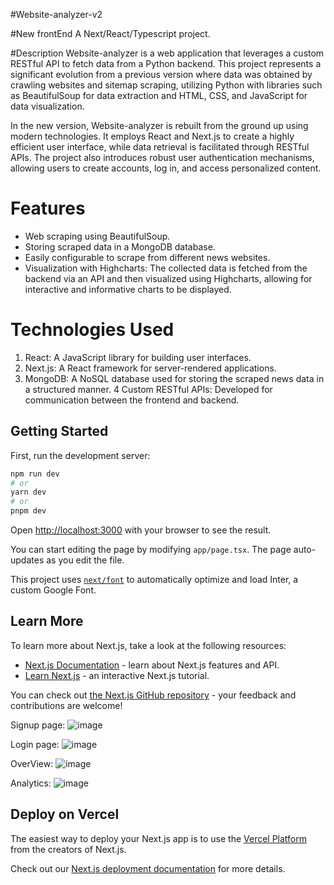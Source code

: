 #Website-analyzer-v2

#New frontEnd 
A Next/React/Typescript project.

#Description
Website-analyzer is a web application that leverages a custom RESTful API to fetch data from a Python backend. This project represents a significant evolution from a previous version where data was obtained by crawling websites and sitemap scraping, utilizing Python with libraries such as BeautifulSoup for data extraction and HTML, CSS, and JavaScript for data visualization.

In the new version, Website-analyzer is rebuilt from the ground up using modern technologies. It employs React and Next.js to create a highly efficient user interface, while data retrieval is facilitated through RESTful APIs. The project also introduces robust user authentication mechanisms, allowing users to create accounts, log in, and access personalized content.


# Features
* Web scraping using BeautifulSoup.
* Storing scraped data in a MongoDB database.
* Easily configurable to scrape from different news websites.
* Visualization with Highcharts: The collected data is fetched from the backend via an API and then visualized using Highcharts, allowing for interactive and informative charts to be displayed.


# Technologies Used
1. React: A JavaScript library for building user interfaces.
2. Next.js: A React framework for server-rendered applications.
3. MongoDB: A NoSQL database used for storing the scraped news data in a structured manner.
4 Custom RESTful APIs: Developed for communication between the frontend and backend.


## Getting Started

First, run the development server:

```bash
npm run dev
# or
yarn dev
# or
pnpm dev
```

Open [http://localhost:3000](http://localhost:3000) with your browser to see the result.

You can start editing the page by modifying `app/page.tsx`. The page auto-updates as you edit the file.

This project uses [`next/font`](https://nextjs.org/docs/basic-features/font-optimization) to automatically optimize and load Inter, a custom Google Font.

## Learn More

To learn more about Next.js, take a look at the following resources:

- [Next.js Documentation](https://nextjs.org/docs) - learn about Next.js features and API.
- [Learn Next.js](https://nextjs.org/learn) - an interactive Next.js tutorial.

You can check out [the Next.js GitHub repository](https://github.com/vercel/next.js/) - your feedback and contributions are welcome!

Signup page:
![image](https://github.com/Mahdishehady/website-analyzer-ts/assets/113033930/9bb18e6c-89ff-4103-a4c2-cdd635fdaf00)


Login page:
![image](https://github.com/Mahdishehady/website-analyzer-ts/assets/113033930/f7752e04-49d3-430f-8a41-3f569e1b0330)


OverView:
![image](https://github.com/Mahdishehady/website-analyzer-ts/assets/113033930/a74cf90d-6e5c-4b91-a4e1-154ce4ebe8f3)



Analytics:
![image](https://github.com/Mahdishehady/website-analyzer-ts/assets/113033930/6d3f4fc5-52b4-4e6f-a13b-85c5389d3342)



## Deploy on Vercel

The easiest way to deploy your Next.js app is to use the [Vercel Platform](https://vercel.com/new?utm_medium=default-template&filter=next.js&utm_source=create-next-app&utm_campaign=create-next-app-readme) from the creators of Next.js.

Check out our [Next.js deployment documentation](https://nextjs.org/docs/deployment) for more details.
